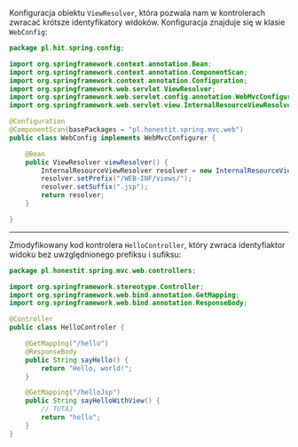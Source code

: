 Konfiguracja obiektu `ViewResolver`, która pozwala nam w kontrolerach zwracać krótsze identyfikatory widoków. Konfiguracja znajduje się w klasie `WebConfig`:

```java
package pl.hit.spring.config;

import org.springframework.context.annotation.Bean;
import org.springframework.context.annotation.ComponentScan;
import org.springframework.context.annotation.Configuration;
import org.springframework.web.servlet.ViewResolver;
import org.springframework.web.servlet.config.annotation.WebMvcConfigurer;
import org.springframework.web.servlet.view.InternalResourceViewResolver;

@Configuration
@ComponentScan(basePackages = "pl.honestit.spring.mvc.web")
public class WebConfig implements WebMvcConfigurer {

    @Bean
    public ViewResolver viewResolver() {
        InternalResourceViewResolver resolver = new InternalResourceViewResolver();
        resolver.setPrefix("/WEB-INF/views/");
        resolver.setSuffix(".jsp");
        return resolver;
    }

}
```

---

Zmodyfikowany kod kontrolera `HelloController`, który zwraca identyfiaktor widoku bez uwzględnionego prefiksu i sufiksu:

```java
package pl.honestit.spring.mvc.web.controllers;

import org.springframework.stereotype.Controller;
import org.springframework.web.bind.annotation.GetMapping;
import org.springframework.web.bind.annotation.ResponseBody;

@Controller
public class HelloControler {

    @GetMapping("/hello")
    @ResponseBody
    public String sayHello() {
        return "Hello, world!";
    }

    @GetMapping("/helloJsp")
    public String sayHelloWithView() {
        // TUTAJ
        return "hello";
    }
}
```